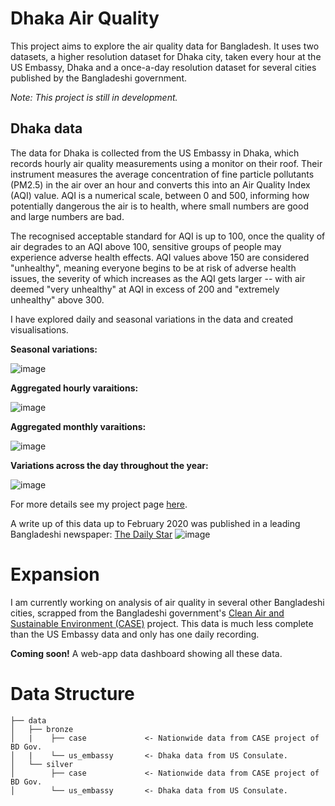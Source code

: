 # Dhaka Air Quality

This project aims to explore the air quality data for Bangladesh. It uses two datasets, a higher resolution dataset for Dhaka city, taken every hour at the US Embassy, Dhaka and a once-a-day resolution dataset for several cities published by the Bangladeshi government. 

_Note: This project is still in development._

<h2> Dhaka data </h2>
The data for Dhaka is collected from the US Embassy in Dhaka, which records hourly air quality measurements using a monitor on their roof. Their instrument measures the average concentration of fine particle pollutants (PM2.5) in the air over an hour and converts this into an Air Quality Index (AQI) value. AQI is a numerical scale, between 0 and 500, informing how potentially dangerous the air is to health, where small numbers are good and large numbers are bad.

The recognised acceptable standard for AQI is up to 100, once the quality of air degrades to an AQI above 100, sensitive groups of people may experience adverse health effects. AQI values above 150 are considered "unhealthy", meaning everyone begins to be at risk of adverse health issues, the severity of which increases as the AQI gets larger -- with air deemed "very unhealthy" at AQI in excess of 200 and "extremely unhealthy" above 300.

I have explored daily and seasonal variations in the data and created visualisations.

**Seasonal variations:**

![image](https://user-images.githubusercontent.com/62939263/120923349-e831e700-c6ef-11eb-8a7e-5607d3b7a580.png)

**Aggregated hourly varaitions:**

![image](https://user-images.githubusercontent.com/62939263/120923560-09df9e00-c6f1-11eb-8628-4aeeee03dcfc.png)


**Aggregated monthly varaitions:**

![image](https://user-images.githubusercontent.com/62939263/120923547-fb918200-c6f0-11eb-8304-fb9b9b3e7dca.png)

**Variations across the day throughout the year:**

![image](https://user-images.githubusercontent.com/62939263/120923188-0cd98f00-c6ef-11eb-9f41-98bbc84f942d.png)

For more details see my project page [here](https://tsgreen.github.io/dataproject_airquality.html).

A write up of this data up to February 2020 was published in a leading Bangladeshi newspaper: [The Daily Star](https://www.thedailystar.net/opinion/environment/news/breath-not-so-fresh-air-1870759)
![image](https://user-images.githubusercontent.com/62939263/120923626-6773ea80-c6f1-11eb-96a7-612595e87d7f.png)

# Expansion 

I am currently working on analysis of air quality in several other Bangladeshi cities, scrapped from the Bangladeshi government's [Clean Air and Sustainable Environment (CASE)](http://case.doe.gov.bd/index.php?option=com_content&view=article&id=9&Itemid=31) project. This data is much less complete than the US Embassy data and only has one daily recording. 

**Coming soon!** A web-app data dashboard showing all these data.

# Data Structure
```
├── data 
│   ├── bronze                
│   |    ├── case             <- Nationwide data from CASE project of BD Gov.
│   |    └── us_embassy       <- Dhaka data from US Consulate.
│   └── silver                                          
│        ├── case             <- Nationwide data from CASE project of BD Gov.
│        └── us_embassy       <- Dhaka data from US Consulate.
```
